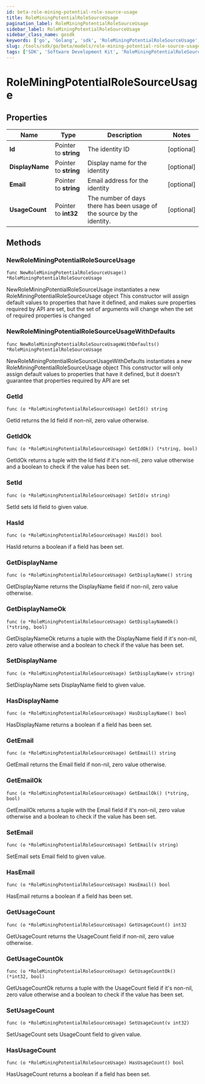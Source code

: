 ```yaml
---
id: beta-role-mining-potential-role-source-usage
title: RoleMiningPotentialRoleSourceUsage
pagination_label: RoleMiningPotentialRoleSourceUsage
sidebar_label: RoleMiningPotentialRoleSourceUsage
sidebar_class_name: gosdk
keywords: ['go', 'Golang', 'sdk', 'RoleMiningPotentialRoleSourceUsage', 'BetaRoleMiningPotentialRoleSourceUsage'] 
slug: /tools/sdk/go/beta/models/role-mining-potential-role-source-usage
tags: ['SDK', 'Software Development Kit', 'RoleMiningPotentialRoleSourceUsage', 'BetaRoleMiningPotentialRoleSourceUsage']
---
```


# RoleMiningPotentialRoleSourceUsage

## Properties

Name | Type | Description | Notes
------------ | ------------- | ------------- | -------------
**Id** | Pointer to **string** | The identity ID | [optional] 
**DisplayName** | Pointer to **string** | Display name for the identity | [optional] 
**Email** | Pointer to **string** | Email address for the identity | [optional] 
**UsageCount** | Pointer to **int32** | The number of days there has been usage of the source by the identity. | [optional] 

## Methods

### NewRoleMiningPotentialRoleSourceUsage

`func NewRoleMiningPotentialRoleSourceUsage() *RoleMiningPotentialRoleSourceUsage`

NewRoleMiningPotentialRoleSourceUsage instantiates a new RoleMiningPotentialRoleSourceUsage object
This constructor will assign default values to properties that have it defined,
and makes sure properties required by API are set, but the set of arguments
will change when the set of required properties is changed

### NewRoleMiningPotentialRoleSourceUsageWithDefaults

`func NewRoleMiningPotentialRoleSourceUsageWithDefaults() *RoleMiningPotentialRoleSourceUsage`

NewRoleMiningPotentialRoleSourceUsageWithDefaults instantiates a new RoleMiningPotentialRoleSourceUsage object
This constructor will only assign default values to properties that have it defined,
but it doesn't guarantee that properties required by API are set

### GetId

`func (o *RoleMiningPotentialRoleSourceUsage) GetId() string`

GetId returns the Id field if non-nil, zero value otherwise.

### GetIdOk

`func (o *RoleMiningPotentialRoleSourceUsage) GetIdOk() (*string, bool)`

GetIdOk returns a tuple with the Id field if it's non-nil, zero value otherwise
and a boolean to check if the value has been set.

### SetId

`func (o *RoleMiningPotentialRoleSourceUsage) SetId(v string)`

SetId sets Id field to given value.

### HasId

`func (o *RoleMiningPotentialRoleSourceUsage) HasId() bool`

HasId returns a boolean if a field has been set.

### GetDisplayName

`func (o *RoleMiningPotentialRoleSourceUsage) GetDisplayName() string`

GetDisplayName returns the DisplayName field if non-nil, zero value otherwise.

### GetDisplayNameOk

`func (o *RoleMiningPotentialRoleSourceUsage) GetDisplayNameOk() (*string, bool)`

GetDisplayNameOk returns a tuple with the DisplayName field if it's non-nil, zero value otherwise
and a boolean to check if the value has been set.

### SetDisplayName

`func (o *RoleMiningPotentialRoleSourceUsage) SetDisplayName(v string)`

SetDisplayName sets DisplayName field to given value.

### HasDisplayName

`func (o *RoleMiningPotentialRoleSourceUsage) HasDisplayName() bool`

HasDisplayName returns a boolean if a field has been set.

### GetEmail

`func (o *RoleMiningPotentialRoleSourceUsage) GetEmail() string`

GetEmail returns the Email field if non-nil, zero value otherwise.

### GetEmailOk

`func (o *RoleMiningPotentialRoleSourceUsage) GetEmailOk() (*string, bool)`

GetEmailOk returns a tuple with the Email field if it's non-nil, zero value otherwise
and a boolean to check if the value has been set.

### SetEmail

`func (o *RoleMiningPotentialRoleSourceUsage) SetEmail(v string)`

SetEmail sets Email field to given value.

### HasEmail

`func (o *RoleMiningPotentialRoleSourceUsage) HasEmail() bool`

HasEmail returns a boolean if a field has been set.

### GetUsageCount

`func (o *RoleMiningPotentialRoleSourceUsage) GetUsageCount() int32`

GetUsageCount returns the UsageCount field if non-nil, zero value otherwise.

### GetUsageCountOk

`func (o *RoleMiningPotentialRoleSourceUsage) GetUsageCountOk() (*int32, bool)`

GetUsageCountOk returns a tuple with the UsageCount field if it's non-nil, zero value otherwise
and a boolean to check if the value has been set.

### SetUsageCount

`func (o *RoleMiningPotentialRoleSourceUsage) SetUsageCount(v int32)`

SetUsageCount sets UsageCount field to given value.

### HasUsageCount

`func (o *RoleMiningPotentialRoleSourceUsage) HasUsageCount() bool`

HasUsageCount returns a boolean if a field has been set.


